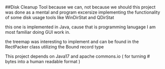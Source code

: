 ##Disk Cleanup Tool
because we can, not because we should
this project was done as a mental and program excersize implementing the functionality
of some disk usage tools like WinDirStat and QDirStat

this one is implemented in Java, cause that is programming lanugage I am most familiar doing GUI work in.

the treemap was interesting to implement and can be found in the RectPacker class utilizing the Bound record type

This project depends on Java17 and apache commons.io ( for turning # bytes into a human readable format )

